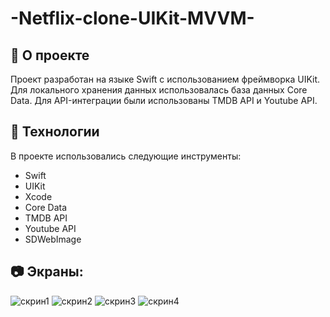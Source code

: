 # -Netflix-clone-UIKit-MVVM-

## 🎯 О проекте

Проект разработан на языке Swift с использованием фреймворка UIKit. Для локального хранения данных использовалась база данных Core Data. Для API-интеграции были использованы TMDB API и Youtube API.

## 🚀 Технологии

В проекте использовались следующие инструменты:

+ Swift
+ UIKit
+ Xcode
+ Core Data
+ TMDB API
+ Youtube API
+ SDWebImage
 
## 📷 Экраны:
![скрин1](https://user-images.githubusercontent.com/126234899/233843917-f473ff4f-549e-45fc-9918-dc85f0679942.jpg)
![скрин2](https://user-images.githubusercontent.com/126234899/233844020-008af139-bf5e-4dbe-9d57-9227e8f10b37.jpg)
![скрин3](https://user-images.githubusercontent.com/126234899/233844207-f395cdb5-0f60-4018-86e5-17100e8ac9b0.jpg)
![скрин4](https://user-images.githubusercontent.com/126234899/233844533-99a12c53-0d37-4fa9-872a-96bf1faa978f.jpg)







